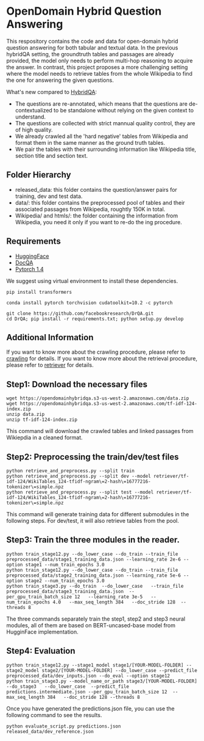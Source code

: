 # OpenDomain Hybrid Question Answering

This respository contains the code and data for open-domain hybrid question answering for both tabular and textual data. In the previous hybridQA setting, the groundtruth tables and passages are already provided, the model only needs to perform multi-hop reasoning to acquire the answer. In contrast, this project proposes a more challenging setting where the model needs to retrieve tables from the whole Wikipedia to find the one for answering the given questions.

What's new compared to [HybridQA](http://hybridqa.github.io/):
- The questions are re-annotated, which means that the questions are de-contextualized to be standalone without relying on the given context to understand.
- The questions are collected with strict mannual quality control, they are of high quality.
- We already crawled all the 'hard negative' tables from Wikipedia and format them in the same manner as the ground truth tables.
- We pair the tables with their surrounding information like Wikipedia title, section title and section text. 


## Folder Hierarchy
- released_data: this folder contains the question/answer pairs for training, dev and test data.
- data/: this folder contains the preprocessed pool of tables and their associated passages from Wikipedia, roughtly 150K in total.
- Wikipedia/ and htmls/: the folder containing the information from Wikipedia, you need it only if you want to re-do the 
ing procedure.

## Requirements
- [HuggingFace](https://github.com/huggingface/transformers)
- [DocQA](https://github.com/facebookresearch/DrQA)
- [Pytorch 1.4](https://pytorch.org/)

We suggest using virtual environment to install these dependencies.
```
pip install transformers

conda install pytorch torchvision cudatoolkit=10.2 -c pytorch

git clone https://github.com/facebookresearch/DrQA.git
cd DrQA; pip install -r requirements.txt; python setup.py develop
```

## Additional Information
If you want to know more about the crawling procedure, please refer to [crawling](https://github.com/wenhuchen/OpenDomainHybridQA/blob/master/crawl_tables.md) for details.
If you want to know more about the retrieval procedure, please refer to [retriever](https://github.com/wenhuchen/OpenDomainHybridQA/tree/master/retriever) for details.


## Step1: Download the necessary files 
```
wget https://opendomainhybridqa.s3-us-west-2.amazonaws.com/data.zip
wget https://opendomainhybridqa.s3-us-west-2.amazonaws.com/tf-idf-124-index.zip
unzip data.zip
unzip tf-idf-124-index.zip
```
This command will download the crawled tables and linked passages from Wikiepdia in a cleaned format.

## Step2: Preprocessing the train/dev/test files
```
python retrieve_and_preprocess.py --split train
python retrieve_and_preprocess.py --split dev --model retriever/tf-idf-124/WikiTables_124-tfidf-ngram\=2-hash\=16777216-tokenizer\=simple.npz
python retrieve_and_preprocess.py --split test --model retriever/tf-idf-124/WikiTables_124-tfidf-ngram\=2-hash\=16777216-tokenizer\=simple.npz
```
This command will generate training data for different submodules in the following steps. For dev/test, it will also retrieve tables from the pool.

## Step3: Train the three modules in the reader.
```
python train_stage12.py --do_lower_case --do_train --train_file preprocessed_data/stage1_training_data.json --learning_rate 2e-6 --option stage1 --num_train_epochs 3.0
python train_stage12.py --do_lower_case --do_train --train_file preprocessed_data/stage2_training_data.json --learning_rate 5e-6 --option stage2 --num_train_epochs 3.0
python train_stage3.py --do_train  --do_lower_case   --train_file preprocessed_data/stage3_training_data.json  --per_gpu_train_batch_size 12   --learning_rate 3e-5   --num_train_epochs 4.0   --max_seq_length 384   --doc_stride 128  --threads 8
```
The three commands separately train the step1, step2 and step3 neural modules, all of them are based on BERT-uncased-base model from HugginFace implementation.

## Step4: Evaluation
```
python train_stage12.py --stage1_model stage1/[YOUR-MODEL-FOLDER] --stage2_model stage2/[YOUR-MODEL-FOLDER] --do_lower_case --predict_file preprocessed_data/dev_inputs.json --do_eval --option stage12
python train_stage3.py --model_name_or_path stage3/[YOUR-MODEL-FOLDER] --do_stage3   --do_lower_case  --predict_file predictions.intermediate.json --per_gpu_train_batch_size 12  --max_seq_length 384   --doc_stride 128 --threads 8
```
Once you have generated the predictions.json file, you can use the following command to see the results.
```
python evaluate_script.py predictions.json released_data/dev_reference.json
```

